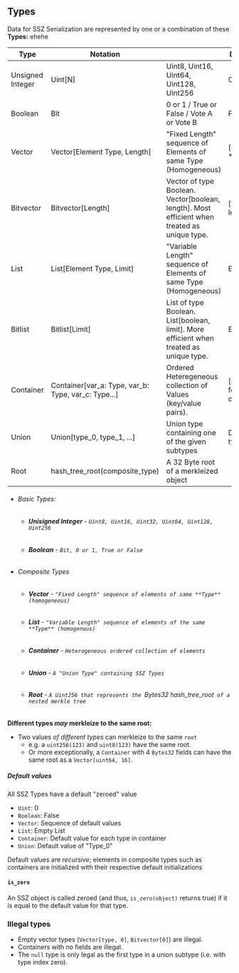 ## Types

Data for SSZ Serialization are represented by one or a combination of these **Types:** ehehe

| Type | Notation |  | Default Value | Illegal Types |
|---|---|---|---|---|
| Unsigned Integer | Uint[N] | Uint8, Uint16, Uint64, Uint128, Uint256 | 0 |  |
| Boolean | Bit | 0 or 1 / True or False / Vote A or Vote B | False |  |
| Vector | Vector[Element Type, Length] | "Fixed Length" sequence of Elements of same Type (Homogeneous) | [default(type)] * length | Empty Vector (Vector[type, 0] |
| Bitvector | Bitvector[Length] | Vector of type Boolean.  Vector[boolean, length].  Most efficient when treated as unique type. | [false] * length |  |
| List | List[Element Type, Limit] | "Variable Length" sequence of Elements of same Type (Homogeneous) | Empty List ([]) |  |
| Bitlist | Bitlist[Limit] | List of type Boolean.  List[boolean, limit].  More efficient when treated as unique type. | Empty List ([]) |  |
| Container | Container[var_a: Type, var_b: Type, var_c: Type...] | Ordered Heteregeneous collection of Values (key/value pairs). | [default(type) for type in container] | Containers with No Fields |
| Union | Union[type_0, type_1, ...] | Union type containing one of the given subtypes | Default of type_0 | Union[null, ...] |
| Root | hash_tree_root(composite_type) | A 32 Byte root of a merkleized object |  |  |                            |

-   ###### Basic Types:
    -   ###### **Unisigned Integer** -  `Uint8, Uint16, Uint32, Uint64, Uint128, Uint256`
    -   ###### **Boolean** - `Bit, 0 or 1, True or False`
-   ###### Composite Types
    -   ###### **Vector**    - `"Fixed Length" sequence of elements of same **Type** (homogeneous)`
    -   ###### **List**    - `"Variable Length" sequence of elements of the same **Type** (homogenous)`
    -   ###### **Container**    - `Heterogeneous ordered collection of elements`
    -   ###### **Union**    - `A "Union Type" containing SSZ Types`
    -   ###### **Root**    - `A Uint256 that represents the `Bytes32 hash_tree_root` of a nested merkle tree`

**Different types _may_ merkleize to the same root:**

-   Two values _of different types_ can merkleize to the same `root`
    -   e.g. a `uint256(123)` and `uint8(123)` have the same root.  
    -   Or more exceptionally, a `Container` with 4 `Bytes32` fields can have the same root as a `Vector[uint64, 16]`.

##### Default values

All SSZ Types have a default "zeroed" value

-   `Uint`: 0
-   `Boolean`: False
-   `Vector`: Sequence of default values
-   `List`: Empty List 
-   `Container`: Default value for each type in container
-   `Union`: Default value of "Type_0"

Default values are _recursive_; elements in composite types such as containers are initialized with their respective default initializations

#### `is_zero`

An SSZ object is called zeroed (and thus, `is_zero(object)` returns true) if it is equal to the default value for that type.

### Illegal types

-   Empty vector types (`Vector[type, 0]`, `Bitvector[0]`) are illegal.
-   Containers with no fields are illegal.
-   The `null` type is only legal as the first type in a union subtype (i.e. with type index zero).
